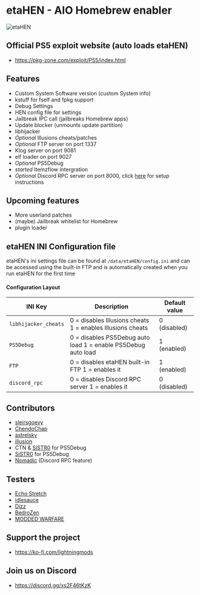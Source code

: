 # etaHEN - AIO Homebrew enabler

![etaHEN](https://github.com/LightningMods/etaHEN/blob/main/ETAHEN.png)

## Official PS5 exploit website (auto loads etaHEN)
- https://pkg-zone.com/exploit/PS5/index.html

## Features
 - Custom System Software version (custom System info)
 - kstuff for fself and fpkg support 
 - Debug Settings
 - HEN config file for settings
 - Jailbreak IPC call (jailbreaks Homebrew apps)
 - Update blocker (unmounts update partition)
 - libhijacker
 - *Optional* Illusions cheats/patches
 - *Optional* FTP server on port 1337
 - Klog server on port 9081
 - elf loader on port 9027
 - *Optional* PS5Debug
 - *started* Itemzflow intergration
 - *Optional* Discord RPC server on port 8000, click [here](https://github.com/jeroendev-one/ps5-rpc-client) for setup instructions 

## Upcoming features
 - More userland patches
 - (maybe) Jailbreak whitelist for Homebrew
 - plugin loader

## etaHEN INI Configuration file 
etaHEN's ini settings file can be found at `/data/etaHEN/config.ini` and can be accessed using the built-in FTP
and is automatically created when you run etaHEN for the first time

#### Configuration Layout 

| INI Key             | Description                                                 | Default value
|---------------------|-------------------------------------------------------------|---------------------|
| `libhijacker_cheats` | 0 = disables Illusions cheats  1 = enables Illusions cheats    |  0 (disabled)  |                                         
| `PS5Debug`           | 0 = disables PS5Debug auto load 1 = enable PS5Debug auto load  | 1 (enabled)    |
| `FTP`                | 0 = disables etaHEN built-in FTP 1 = enables it                | 1 (enabled)    |
| `discord_rpc`	       | 0 = disables Discord RPC server 1 = enables it 	        | 0 (disabled)   | 

## Contributors
- [sleirsgoevy](https://github.com/sleirsgoevy)
- [ChendoChap](https://github.com/ChendoChap)
- [astrelsky](https://github.com/astrelsky)
- [illusion](https://github.com/illusion0001)
- CTN & [SiSTR0](https://github.com/SiSTR0) for PS5Debug
- [SiSTR0](https://github.com/SiSTR0) for PS5Debug
- [Nomadic](https://github.com/jeroendev-one) (Discord RPC feature)

## Testers
- [Echo Stretch](https://twitter.com/StretchEcho)
- [idlesauce](https://github.com/idlesauce)
- [Dizz](https://github.com/DizzRL)
- [BedroZen](https://twitter.com/BedroZen)
- [MODDED WARFARE](https://twitter.com/MODDED_WARFARE)

## Support the project
- https://ko-fi.com/lightningmods


## Join us on Discord
- https://discord.gg/xs2F46tKzK
